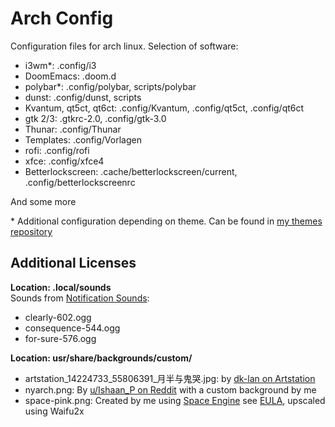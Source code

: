 # Arch Config

Configuration files for arch linux. Selection of software:

- i3wm\*: .config/i3
- DoomEmacs: .doom.d
- polybar\*: .config/polybar, scripts/polybar
- dunst: .config/dunst, scripts
- Kvantum, qt5ct, qt6ct: .config/Kvantum, .config/qt5ct, .config/qt6ct
- gtk 2/3: .gtkrc-2.0, .config/gtk-3.0
- Thunar: .config/Thunar
- Templates: .config/Vorlagen
- rofi: .config/rofi
- xfce: .config/xfce4
- Betterlockscreen: .cache/betterlockscreen/current, .config/betterlockscreenrc

And some more

\* Additional configuration depending on theme. Can be found in [my themes repository](https://gitlab.com/RealStickman-arch/themes)

## Additional Licenses

**Location: .local/sounds**  
Sounds from [Notification Sounds](https://notificationsounds.com):

- clearly-602.ogg
- consequence-544.ogg
- for-sure-576.ogg

**Location: usr/share/backgrounds/custom/**

- artstation_14224733_55806391\_月半与鬼哭.jpg: by [dk-lan on Artstation](https://www.artstation.com/artwork/Omr2kJ)
- nyarch.png: By [u/Ishaan_P on Reddit](https://www.reddit.com/r/linuxmasterrace/comments/lxfg9j/someone_posted_uwuntu_so_i_made_nyarch/) with a custom background by me
- space-pink.png: Created by me using [Space Engine](https://spaceengine.org/) see [EULA](https://store.steampowered.com//eula/314650_eula_0), upscaled using Waifu2x
